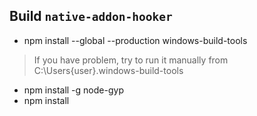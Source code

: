 ## Build `native-addon-hooker`
* npm install --global --production windows-build-tools

> If you have problem,  try to run it manually from C:\Users\{user}\.windows-build-tools
* npm install -g node-gyp  
* npm install 
